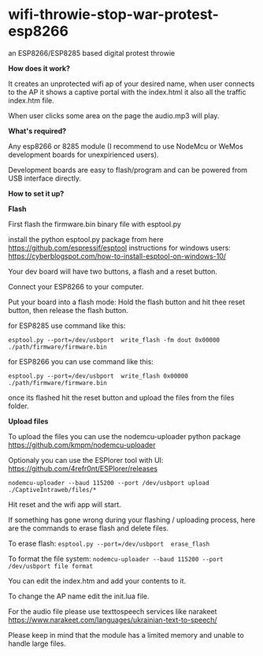 # wifi-throwie-stop-war-protest-esp8266
an ESP8266/ESP8285 based digital protest throwie

<b>How does it work?</b>

It creates an unprotected wifi ap of your desired name, when user connects to the AP it shows a captive portal with the index.html it also all the traffic index.htm file.

When user clicks some area on the page the audio.mp3 will play.

<b>What's required?</b>

Any esp8266 or 8285 module (I recommend to use NodeMcu or WeMos development boards for unexpirienced users).

Development boards are easy to flash/program and can be powered from USB interface directly.

<b>How to set it up?</b>

<b>Flash</b>

First flash the firmware.bin binary file with esptool.py

install the python esptool.py package from here https://github.com/espressif/esptool
instructions for windows users: https://cyberblogspot.com/how-to-install-esptool-on-windows-10/

Your dev board will have two buttons, a flash and a reset button. 

Connect your ESP8266 to your computer.

Put your board into a flash mode:
Hold the flash button and hit thee reset button, then release the flash button.

for ESP8285 use command like this:

```esptool.py --port=/dev/usbport  write_flash -fm dout 0x00000 ./path/firmware/firmware.bin```

for ESP8266 you can use command like this:

```esptool.py --port=/dev/usbport  write_flash 0x00000 ./path/firmware/firmware.bin```

once its flashed hit the reset button and upload the files from the files folder. 

<b>Upload files</b>

To upload the files you can use the nodemcu-uploader python package https://github.com/kmpm/nodemcu-uploader

Optionaly you can use the ESPlorer tool with UI: https://github.com/4refr0nt/ESPlorer/releases

```nodemcu-uploader --baud 115200 --port /dev/usbport upload ./CaptiveIntraweb/files/*```

Hit reset and the wifi app will start.

If something has gone wrong during your flashing / uploading process, here are the commands to erase flash and delete files.

To erase flash:
```esptool.py --port=/dev/usbport  erase_flash```

To format the file system:
```nodemcu-uploader --baud 115200 --port /dev/usbport file format```

You can edit the index.htm and add your contents to it.

To change the AP name edit the init.lua file.

For the audio file please use texttospeech services like narakeet https://www.narakeet.com/languages/ukrainian-text-to-speech/

Please keep in mind that the module has a limited memory and unable to handle large files.
